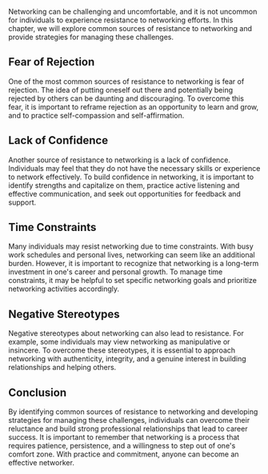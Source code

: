 
Networking can be challenging and uncomfortable, and it is not uncommon for individuals to experience resistance to networking efforts. In this chapter, we will explore common sources of resistance to networking and provide strategies for managing these challenges.

Fear of Rejection
-----------------

One of the most common sources of resistance to networking is fear of rejection. The idea of putting oneself out there and potentially being rejected by others can be daunting and discouraging. To overcome this fear, it is important to reframe rejection as an opportunity to learn and grow, and to practice self-compassion and self-affirmation.

Lack of Confidence
------------------

Another source of resistance to networking is a lack of confidence. Individuals may feel that they do not have the necessary skills or experience to network effectively. To build confidence in networking, it is important to identify strengths and capitalize on them, practice active listening and effective communication, and seek out opportunities for feedback and support.

Time Constraints
----------------

Many individuals may resist networking due to time constraints. With busy work schedules and personal lives, networking can seem like an additional burden. However, it is important to recognize that networking is a long-term investment in one's career and personal growth. To manage time constraints, it may be helpful to set specific networking goals and prioritize networking activities accordingly.

Negative Stereotypes
--------------------

Negative stereotypes about networking can also lead to resistance. For example, some individuals may view networking as manipulative or insincere. To overcome these stereotypes, it is essential to approach networking with authenticity, integrity, and a genuine interest in building relationships and helping others.

Conclusion
----------

By identifying common sources of resistance to networking and developing strategies for managing these challenges, individuals can overcome their reluctance and build strong professional relationships that lead to career success. It is important to remember that networking is a process that requires patience, persistence, and a willingness to step out of one's comfort zone. With practice and commitment, anyone can become an effective networker.
